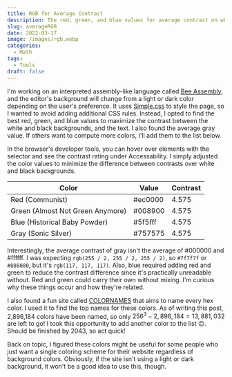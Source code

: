 ```yaml
---
title: RGB for Average Contrast
description: The red, green, and blue values for average contrast on white and black backgrounds.
slug: averageRGB
date: 2022-03-17
image: /images/rgb.webp
categories:
  - Math
tags:
  - Tools
draft: false
---
```


I'm working on an interpreted assembly-like language called [Bee Assembly](https://asm.la/), and the editor's background will change from a light or dark color depending on the user's preference. It uses [Simple.css](https://simplecss.org/) to style the page, so I wanted to avoid adding additional CSS rules. Instead, I opted to find the best red, green, and blue values to maximize the contrast between the white and black backgrounds, and the text. I also found the average gray value. If others want to compute more colors, I'll add them to the list below.

In the browser's developer tools, you can hover over elements with the selector and see the contrast rating under Accessability. I simply adjusted the color values to minimize the difference between contrasts over white and black backgrounds.

| Color                            | Value   | Contrast |
| -------------------------------- | ------- | -------- |
| Red (Communist)                  | #ec0000 | 4.575    |
| Green (Almost Not Green Anymore) | #008900 | 4.575    |
| Blue (Historical Baby Powder)    | #5f5fff | 4.575    |
| Gray (Sonic Silver)              | #757575 | 4.575    |

Interestingly, the average contrast of gray isn't the average of #000000 and #ffffff. I was expecting `rgb(255 / 2, 255 / 2, 255 / 2)`, so `#7f7f7f` or `#808080`, but it's `rgb(117, 117, 117)`. Also, blue required adding red and green to reduce the contrast difference since it's practically unreadable without. Red and green could carry their own without mixing. I'm curious why these things occur and how they're related.

I also found a fun site called [COLORNAMES](https://colornames.org/) that aims to name every hex color. I used it to find the top names for these colors. As of writing this post, 2,896,184 colors have been named, so only $256^3-2,896,184=13,881,032$ are left to go! I took this opportunity to add another color to the list 😉. Should be finished by 2043, so act quick!

Back on topic, I figured these colors might be useful for some people who just want a single coloring scheme for their website regardless of background colors. Obviously, if the site isn't using a light or dark background, it won't be a good idea to use this, though.
